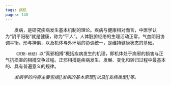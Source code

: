 ```yaml
---
tags: 病机
pages: 148
---
```

&emsp;&emsp;发病，是研究疾病发生基本机制的理论。疾病与健康相对而言，中医学认为“阴平阳秘”就是健康，称为“平人”。人体脏腑经络的生理活动正常，气血阴阳协调平衡，形与神俱，以及机体与外环境的协调统一，是维持健康状态的基础。

&emsp;&emsp;`《灵枢·根结》`以“真邪相搏”概括疾病发生的机理，即机体处于病邪的损害与正气抗损害的相搏交争过程。正邪相搏是疾病发生、发展、变化和转归过程中最基本的、具有普遍意义的规律。

&emsp;&emsp;<dfn>发病学的内容主要包括[[发病的基本原理]]以及[[发病类型]]等。</dfn>